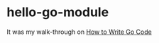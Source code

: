 # hello-go-module

It was my walk-through on [How to Write Go Code](https://golang.org/doc/code.html)
